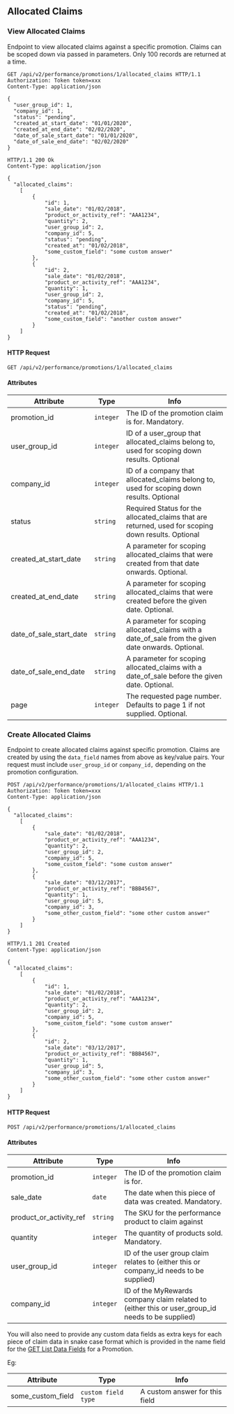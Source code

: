 ## Allocated Claims

### View Allocated Claims

Endpoint to view allocated claims against a specific promotion. Claims can be scoped down via passed in parameters. Only 100 records are returned at a time.

``` http
GET /api/v2/performance/promotions/1/allocated_claims HTTP/1.1
Authorization: Token token=xxx
Content-Type: application/json

{
  "user_group_id": 1,
  "company_id": 1,
  "status": "pending",
  "created_at_start_date": "01/01/2020",
  "created_at_end_date": "02/02/2020",
  "date_of_sale_start_date": "01/01/2020",
  "date_of_sale_end_date": "02/02/2020"
}
```

``` http
HTTP/1.1 200 Ok
Content-Type: application/json

{
  "allocated_claims":
    [
        {
            "id": 1,
            "sale_date": "01/02/2018",
            "product_or_activity_ref": "AAA1234",
            "quantity": 2,
            "user_group_id": 2,
            "company_id": 5,
            "status": "pending",
            "created_at": "01/02/2018",
            "some_custom_field": "some custom answer"
        },
        {
            "id": 2,
            "sale_date": "01/02/2018",
            "product_or_activity_ref": "AAA1234",
            "quantity": 1,
            "user_group_id": 2,
            "company_id": 5,
            "status": "pending",
            "created_at": "01/02/2018",
            "some_custom_field": "another custom answer"
        }
    ]
}
```

#### HTTP Request

`GET /api/v2/performance/promotions/1/allocated_claims`

#### Attributes

Attribute | Type | Info
--------- | ---- | ----
promotion\_id | `integer` | The ID of the promotion claim is for. Mandatory.
user\_group\_id | `integer` | ID of a user_group that allocated_claims belong to, used for scoping down results. Optional
company\_id | `integer` | ID of a company that allocated_claims belong to, used for scoping down results. Optional
status | `string` | Required Status for the allocated_claims that are returned, used for scoping down results. Optional
created\_at\_start\_date | `string` | A parameter for scoping allocated_claims that were created from that date onwards. Optional.
created\_at\_end\_date | `string` | A parameter for scoping allocated_claims that were created before the given date. Optional.
date\_of\_sale\_start\_date | `string` | A parameter for scoping allocated_claims with a date_of_sale from the given date onwards. Optional.
date\_of\_sale\_end\_date | `string` | A parameter for scoping allocated_claims with a date_of_sale before the given date. Optional.
page | `integer` | The requested page number. Defaults to page 1 if not supplied. Optional.

### Create Allocated Claims

Endpoint to create allocated claims against specific promotion. Claims are created by using the `data_field` names from above as key/value pairs. Your request must include `user_group_id` or `company_id,` depending on the promotion configuration.

``` http
POST /api/v2/performance/promotions/1/allocated_claims HTTP/1.1
Authorization: Token token=xxx
Content-Type: application/json

{
  "allocated_claims":
    [
        {
            "sale_date": "01/02/2018",
            "product_or_activity_ref": "AAA1234",
            "quantity": 2,
            "user_group_id": 2,
            "company_id": 5,
            "some_custom_field": "some custom answer"
        },
        {
            "sale_date": "03/12/2017",
            "product_or_activity_ref": "BBB4567",
            "quantity": 1,
            "user_group_id": 5,
            "company_id": 3,
            "some_other_custom_field": "some other custom answer"
        }
    ]
}
```

``` http
HTTP/1.1 201 Created
Content-Type: application/json

{
  "allocated_claims":
    [
        {
            "id": 1,
            "sale_date": "01/02/2018",
            "product_or_activity_ref": "AAA1234",
            "quantity": 2,
            "user_group_id": 2,
            "company_id": 5,
            "some_custom_field": "some custom answer"
        },
        {
            "id": 2,
            "sale_date": "03/12/2017",
            "product_or_activity_ref": "BBB4567",
            "quantity": 1,
            "user_group_id": 5,
            "company_id": 3,
            "some_other_custom_field": "some other custom answer"
        }
    ]
}

```

#### HTTP Request

`POST /api/v2/performance/promotions/1/allocated_claims`

#### Attributes

Attribute | Type | Info
--------- | ---- | ----
promotion\_id | `integer` | The ID of the promotion claim is for.
sale\_date | `date` | The date when this piece of data was created. Mandatory. 
product\_or\_activity\_ref | `string` | The SKU for the performance product to claim against
quantity | `integer` | The quantity of products sold. Mandatory.
user\_group\_id | `integer` | ID of the user group claim relates to (either this or company_id needs to be supplied)
company\_id | `integer` | ID of the MyRewards company claim related to (either this or user_group_id needs to be supplied)

You will also need to provide any custom data fields as extra keys for each piece of claim data in snake case format which is provided in the name field for the [GET List Data Fields](#list-all-data-fields) for a Promotion.

Eg:

Attribute | Type | Info
--------- | ---- | ----
some\_custom\_field | `custom field type` | A custom answer for this field
